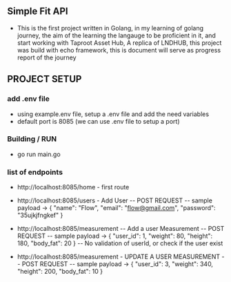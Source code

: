 ## Simple Fit API
- This is the first project written in Golang, in my learning of golang journey, the aim of the learning the langauge to be proficient in it, and start working with Taproot Asset Hub, A replica of LNDHUB, this project was build with echo framework, this is document will serve as progress report of the journey


## PROJECT SETUP

### add .env file
- using example.env file, setup a .env file and add the need variables
- default port is 8085 (we can use .env file to setup a port)

### Building / RUN 
 - go run main.go

 ### list of endpoints
 - http://localhost:8085/home - first route
 - http://localhost:8085/users  - Add User
   -- POST REQUEST
   -- sample payload -> {
  "name": "Flow",
  "email": "flow@gmail.com",
  "password": "35ujkjfngkef"
} 


 - http://localhost:8085/measurement -- Add a user Measurement
   -- POST REQUEST
   -- sample payload -> {
  "user_id": 1,
  "weight": 80,
  "height": 180,
  "body_fat": 20
} 
  -- No validation of userId, or check if the user exist 


- http://localhost:8085/measurement - UPDATE A USER MEASUREMENT
  -- POST REQUEST 
  -- sample payload -> {
  "user_id": 3,
  "weight": 340,
  "height": 200,
  "body_fat": 10
}